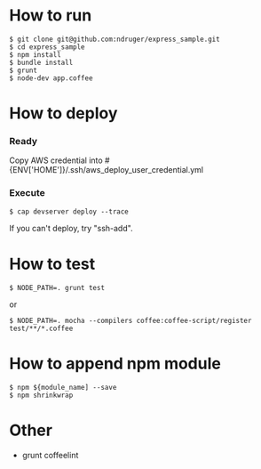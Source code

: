 
# How to run

```
$ git clone git@github.com:ndruger/express_sample.git
$ cd express_sample
$ npm install
$ bundle install
$ grunt
$ node-dev app.coffee
```

# How to deploy

### Ready

Copy AWS credential into #{ENV['HOME']}/.ssh/aws_deploy_user_credential.yml

### Execute

```
$ cap devserver deploy --trace
```

If you can't deploy, try "ssh-add".


# How to test

```
$ NODE_PATH=. grunt test
```

or

```
$ NODE_PATH=. mocha --compilers coffee:coffee-script/register test/**/*.coffee
```

# How to append npm module

```
$ npm ${module_name] --save
$ npm shrinkwrap
```

# Other
- grunt coffeelint
	